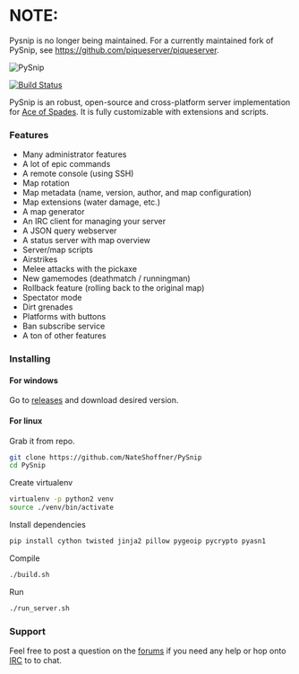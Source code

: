 # NOTE:

Pysnip is no longer being maintained. For a currently maintained fork of PySnip, see https://github.com/piqueserver/piqueserver.

![PySnip](http://i.imgur.com/QFgqcRM.png)

[![Build Status](https://travis-ci.org/NateShoffner/PySnip.svg?branch=master)](https://travis-ci.org/NateShoffner/PySnip)

PySnip is an robust, open-source and cross-platform server implementation for [Ace of Spades](http://buildandshoot.com). It is fully customizable with extensions and scripts.

### Features ###

* Many administrator features
* A lot of epic commands
* A remote console (using SSH)
* Map rotation
* Map metadata (name, version, author, and map configuration)
* Map extensions (water damage, etc.)
* A map generator
* An IRC client for managing your server
* A JSON query webserver
* A status server with map overview
* Server/map scripts
* Airstrikes
* Melee attacks with the pickaxe
* New gamemodes (deathmatch / runningman)
* Rollback feature (rolling back to the original map)
* Spectator mode
* Dirt grenades
* Platforms with buttons
* Ban subscribe service
* A ton of other features 

### Installing ###
#### For windows ####
Go to [releases](https://github.com/NateShoffner/PySnip/releases) and download desired version.

#### For linux ####
Grab it from repo.
```bash
git clone https://github.com/NateShoffner/PySnip
cd PySnip
```
Create virtualenv
```bash
virtualenv -p python2 venv
source ./venv/bin/activate
```
Install dependencies
```bash
pip install cython twisted jinja2 pillow pygeoip pycrypto pyasn1
```
Compile
```bash
./build.sh
```
Run
```bash
./run_server.sh
```

### Support ###

Feel free to post a question on the [forums](http://buildandshoot.com/viewforum.php?f=19) if you need any help or hop onto [IRC](http://webchat.quakenet.org/?channels=%23buildandshoot) to to chat.
